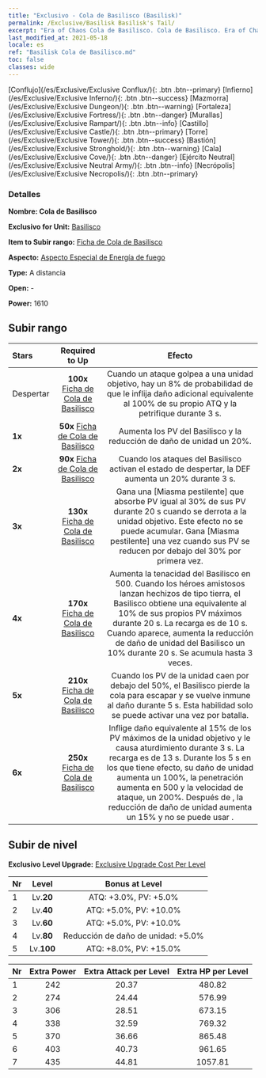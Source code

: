 ```yaml
---
title: "Exclusivo - Cola de Basilisco (Basilisk)"
permalink: /Exclusive/Basilisk Basilisk's Tail/
excerpt: "Era of Chaos Cola de Basilisco. Cola de Basilisco. Era of Chaos Exclusivo Cola de Basilisco. Basilisco Exclusivo."
last_modified_at: 2021-05-18
locale: es
ref: "Basilisk Cola de Basilisco.md"
toc: false
classes: wide
---
```

 [Conflujo](/es/Exclusive/Exclusive Conflux/){: .btn .btn--primary} [Infierno](/es/Exclusive/Exclusive Inferno/){: .btn .btn--success} [Mazmorra](/es/Exclusive/Exclusive Dungeon/){: .btn .btn--warning} [Fortaleza](/es/Exclusive/Exclusive Fortress/){: .btn .btn--danger} [Murallas](/es/Exclusive/Exclusive Rampart/){: .btn .btn--info} [Castillo](/es/Exclusive/Exclusive Castle/){: .btn .btn--primary} [Torre](/es/Exclusive/Exclusive Tower/){: .btn .btn--success} [Bastión](/es/Exclusive/Exclusive Stronghold/){: .btn .btn--warning} [Cala](/es/Exclusive/Exclusive Cove/){: .btn .btn--danger} [Ejército Neutral](/es/Exclusive/Exclusive Neutral Army/){: .btn .btn--info} [Necrópolis](/es/Exclusive/Exclusive Necropolis/){: .btn .btn--primary} 

### Detalles
 **Nombre: Cola de Basilisco** 

 **Exclusivo for Unit:** [Basilisco](/es/units/Basilisk/) 

 **Item to Subir rango:** [Ficha de Cola de Basilisco](/ItemsES/con_994/)

 **Aspecto:** [Aspecto Especial de Energía de fuego](/ItemsES/con_662/)

 **Type:** A distancia

 **Open:** -

 **Power:** 1610

## Subir rango

  |     Stars    |  Required to Up | Efecto |
  |:-------------|:---------------:|:---------------:|
  |  Despertar  | **100x** [Ficha de Cola de Basilisco](/ItemsES/con_994/) | Cuando un ataque golpea a una unidad objetivo, hay un 8% de probabilidad de que le inflija daño adicional equivalente al 100% de su propio ATQ y la petrifique durante 3 s. |
  | **1x** <i class="fas fa-star"/> | **50x** [Ficha de Cola de Basilisco](/ItemsES/con_994/) | Aumenta los PV del Basilisco y la reducción de daño de unidad un 20%. |
  | **2x** <i class="fas fa-star"/> | **90x** [Ficha de Cola de Basilisco](/ItemsES/con_994/) | Cuando los ataques del Basilisco activan el estado de despertar, la DEF aumenta un 20% durante 3 s. |
  | **3x** <i class="fas fa-star"/> | **130x** [Ficha de Cola de Basilisco](/ItemsES/con_994/) | Gana una [Miasma pestilente] que absorbe PV igual al 30% de sus PV durante 20 s cuando se derrota a la unidad objetivo. Este efecto no se puede acumular. Gana [Miasma pestilente] una vez cuando sus PV se reducen por debajo del 30% por primera vez. |
  | **4x** <i class="fas fa-star"/> | **170x** [Ficha de Cola de Basilisco](/ItemsES/con_994/) | Aumenta la tenacidad del Basilisco en 500. Cuando los héroes amistosos lanzan hechizos de tipo tierra, el Basilisco obtiene una <Miasma pestilente> equivalente al 10% de sus propios PV máximos durante 20 s. La recarga es de 10 s. Cuando <Miasma pestilente> aparece, aumenta la reducción de daño de unidad del Basilisco un 10% durante 20 s. Se acumula hasta 3 veces. |
  | **5x** <i class="fas fa-star"/> | **210x** [Ficha de Cola de Basilisco](/ItemsES/con_994/) | <Cortacolas> Cuando los PV de la unidad caen por debajo del 50%, el Basilisco pierde la cola para escapar y se vuelve inmune al daño durante 5 s. Esta habilidad solo se puede activar una vez por batalla. |
  | **6x** <i class="fas fa-star"/> | **250x** [Ficha de Cola de Basilisco](/ItemsES/con_994/) | <Asedio> Inflige daño equivalente al 15% de los PV máximos de la unidad objetivo y le causa aturdimiento durante 3 s. La recarga es de 13 s. Durante los 5 s en los que <Cortacolas> tiene efecto, su daño de unidad aumenta un 100%, la penetración aumenta en 500 y la velocidad de ataque, un 200%. Después de <Cortacolas>, la reducción de daño de unidad aumenta un 15% y no se puede usar <Asedio>. |


## Subir de nivel
 **Exclusivo Level Upgrade:** [Exclusive Upgrade Cost Per Level](/Exclusive/ExclusiveUpgradeCostPerLevel/)

  |  Nr  |   Level  | Bonus at Level |
  |:-----|:--------:|:--------------:|
  | 1 | Lv.**20** | ATQ: +3.0%, PV: +5.0% |
  | 2 | Lv.**40** | ATQ: +5.0%, PV: +10.0% |
  | 3 | Lv.**60** | ATQ: +5.0%, PV: +10.0% |
  | 4 | Lv.**80** | Reducción de daño de unidad: +5.0% |
  | 5 | Lv.**100** | ATQ: +8.0%, PV: +15.0% |


  |  Nr  |  Extra Power | Extra Attack per Level | Extra HP per Level |
  |:-----|:--------:|:--------:|:--------:|
  | 1 | 242 | 20.37 | 480.82 |
  | 2 | 274 | 24.44 | 576.99 |
  | 3 | 306 | 28.51 | 673.15 |
  | 4 | 338 | 32.59 | 769.32 |
  | 5 | 370 | 36.66 | 865.48 |
  | 6 | 403 | 40.73 | 961.65 |
  | 7 | 435 | 44.81 | 1057.81 |


